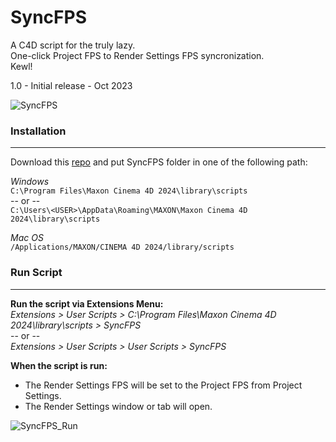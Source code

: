 # SyncFPS

A C4D script for the truly lazy.  
One-click Project FPS to Render Settings FPS syncronization.  
Kewl!

1.0 - Initial release - Oct 2023

![SyncFPS](https://github.com/h3llolovely/SyncFPS/assets/101287022/a2dfa8b5-1709-469d-9113-a55cd2ce6996)

### Installation

---

Download this [repo](https://github.com/h3llolovely/SyncFPS/archive/refs/heads/main.zip) and put SyncFPS folder in one of the following path:

*Windows*  
` C:\Program Files\Maxon Cinema 4D 2024\library\scripts `  
-- or --  
` C:\Users\<USER>\AppData\Roaming\MAXON\Maxon Cinema 4D 2024\library\scripts `

*Mac OS*  
` /Applications/MAXON/CINEMA 4D 2024/library/scripts `

### Run Script

---

**Run the script via Extensions Menu:**  
*Extensions > User Scripts > C:\Program Files\Maxon Cinema 4D 2024\library\scripts > SyncFPS*  
-- or --  
*Extensions > User Scripts > User Scripts > SyncFPS*


**When the script is run:**  
- The Render Settings FPS will be set to the Project FPS from Project Settings.  
- The Render Settings window or tab will open.


![SyncFPS_Run](https://github.com/h3llolovely/SyncFPS/assets/101287022/f93a2134-1bce-4d08-8b22-cf3e7501d0c3)
